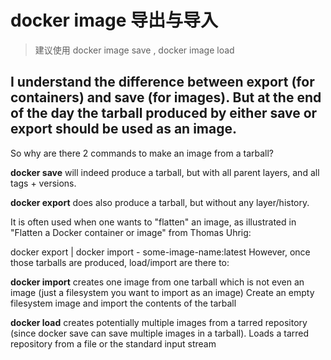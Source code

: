 # docker image 导出与导入
> 建议使用 docker image save , docker image load

## I understand the difference between export (for containers) and save (for images). But at the end of the day the tarball produced by either save or export should be used as an image.

So why are there 2 commands to make an image from a tarball?



**docker save** will indeed produce a tarball, but with all parent layers, and all tags + versions.

**docker export** does also produce a tarball, but without any layer/history.

It is often used when one wants to "flatten" an image, as illustrated in "Flatten a Docker container or image" from Thomas Uhrig:

docker export <CONTAINER ID> | docker import - some-image-name:latest
However, once those tarballs are produced, load/import are there to:

**docker import** creates one image from one tarball which is not even an image (just a filesystem you want to import as an image)
Create an empty filesystem image and import the contents of the tarball

**docker load** creates potentially multiple images from a tarred repository (since docker save can save multiple images in a tarball).
Loads a tarred repository from a file or the standard input stream